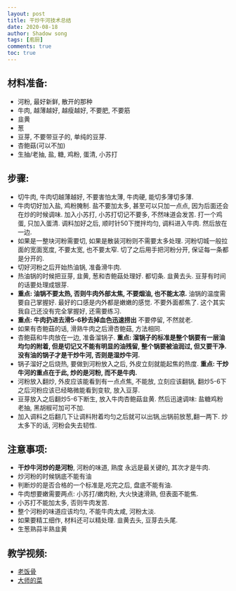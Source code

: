 ```yaml
---
layout: post
title: 干炒牛河技术总结
date: 2020-08-18
author: Shadow song
tags: [庖厨]
comments: true
toc: true
---
```


## 材料准备: 

- 河粉, 最好新鲜, 散开的那种
- 牛肉, 越薄越好, 越瘦越好, 不要肥, 不要筋
- 韭黄
- 葱
- 豆芽, 不要带豆子的, 单纯的豆芽. 
- 杏鲍菇(可以不加)
- 生抽/老抽, 盐, 糖, 鸡粉, 蛋清, 小苏打


## 步骤: 

 - 切牛肉, 牛肉切越薄越好, 不要害怕太薄, 牛肉硬, 能切多薄切多薄. 
 - 牛肉切好加入盐, 鸡粉腌制. 盐不要加太多, 甚至可以只加一点点, 因为后面还会在炒的时候调味.  加入小苏打, 小苏打切记不要多, 不然味道会发苦. 打一个鸡蛋, 只加入蛋清.  调料加好之后, 顺时针50下搅拌均匀, 调料进入牛肉. 然后放在一边. 
 - 如果是一整块河粉需要切, 如果是散装河粉则不需要太多处理. 河粉切城一般拉面的宽面宽度, 不要太宽, 也不要太窄. 切了之后用手把河粉分开, 保证每一条都是分开的. 
 - 切好河粉之后开始热油锅, 准备滑牛肉. 
 - 热油锅的时候把豆芽, 韭黄, 葱和杏鲍菇处理好. 都切条. 韭黄去头. 豆芽有时间的话要处理成银芽. 
 - **重点: 油锅不要太热, 否则牛肉外部太焦, 不要烟油, 也不能太凉.** 油锅的温度需要自己掌握好. 最好的口感是内外都是嫩嫩的感觉. 不要外面都焦了. 这个其实我自己还没有完全掌握好, 还需要练习. 
 - **重点: 牛肉扔进去滑5-6秒去掉血色迅速捞出** 不要停留, 不然就老. 
 - 如果有杏鲍菇的话, 滑熟牛肉之后滑杏鲍菇, 方法相同. 
 - 杏鲍菇和牛肉放在一边, 准备溜锅子. **重点: 溜锅子的标准是整个锅要有一层油均匀的附着, 但是切记又不能有明显的油残留, 整个锅要被油润过, 但又要干净. 没有油的锅子才是干炒牛河, 否则是湿炒牛河.**
 - 锅子溜好之后烧热, 要做到河粉放入之后, 外皮立刻就能起焦的热度. **重点: 干炒牛河的重点在于此, 炒的是河粉, 而不是牛肉.**
 - 河粉放入翻炒, 外皮应该能看到有一点点焦, 不能放, 立刻应该翻锅, 翻炒5-6下之后河粉应该已经略微能看到变软, 放入豆芽. 
 - 豆芽放入之后翻炒5-6下断生, 放入牛肉杏鲍菇韭黄. 然后迅速调味: 盐糖鸡粉老抽, 黑胡椒可加可不加.
 - 加入调料之后翻几下让调料附着均匀之后就可以出锅,出锅前放葱,翻一两下. 炒太多下的话, 河粉会失去韧性. 
 
 
## 注意事项: 
 
 - **干炒牛河炒的是河粉**, 河粉的味道, 熟度 永远是最关键的, 其次才是牛肉. 
 - 炒河粉的时候锅底不能有油
 - 判断炒的是否合格的一个标准是,吃完之后, 盘底不能有油. 
 - 牛肉想要嫩需要两点: 小苏打/嫩肉粉, 大火快速滑熟, 但表面不能焦. 
 - 小苏打不能加太多, 否则牛肉发苦. 
 - 整个河粉的味道应该均匀, 不能牛肉太咸, 河粉太淡. 
 - 如果要精工细作, 材料还可以精处理. 韭黄去头, 豆芽去头尾. 
 - 生葱熟蒜半熟韭黄
 
## 教学视频: 
- [老饭骨](https://drive.google.com/open?id=1Cu0gEmIKPFNlcVASRWCxn0h6iEGjMWNN)
- [大师的菜](https://drive.google.com/open?id=1S6YdyLWR_MITge5PJzcn7aWzrBCFCsKx)
 
 

